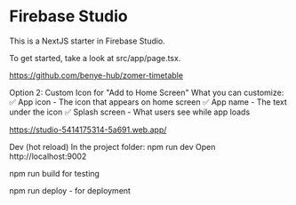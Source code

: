 # Firebase Studio

This is a NextJS starter in Firebase Studio.

To get started, take a look at src/app/page.tsx.

https://github.com/benye-hub/zomer-timetable

Option 2: Custom Icon for "Add to Home Screen"
What you can customize:
✅ App icon - The icon that appears on home screen
✅ App name - The text under the icon
✅ Splash screen - What users see while app loads

https://studio-5414175314-5a691.web.app/

Dev (hot reload)
In the project folder:
npm run dev
Open http://localhost:9002

npm run build for testing

npm run deploy - for deployment
